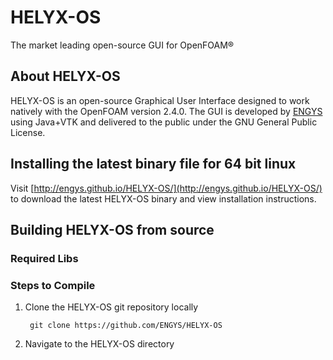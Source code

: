# HELYX-OS
The market leading open-source GUI for OpenFOAM®

## About HELYX-OS
HELYX-OS is an open-source Graphical User Interface designed to work natively with the OpenFOAM version 2.4.0. The GUI is developed by [ENGYS](http://engys.com/products/helyx-os) using Java+VTK and delivered to the public under the GNU General Public License.

## Installing the latest binary file for 64 bit linux
Visit [http://engys.github.io/HELYX-OS/](http://engys.github.io/HELYX-OS/) to download the latest HELYX-OS binary and view installation instructions. 

## Building HELYX-OS from source

### Required Libs

### Steps to Compile
1. Clone the HELYX-OS git repository locally 

        git clone https://github.com/ENGYS/HELYX-OS

2. Navigate to the HELYX-OS directory
